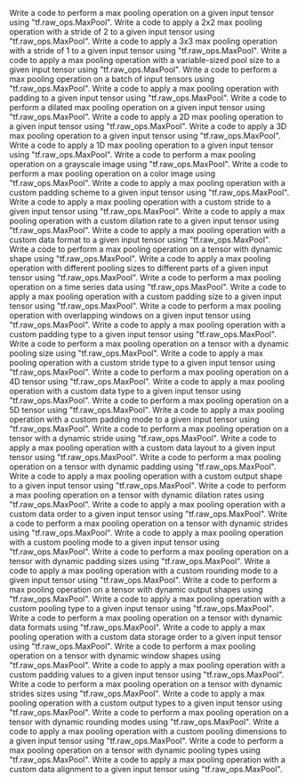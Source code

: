 Write a code to perform a max pooling operation on a given input tensor using "tf.raw_ops.MaxPool".
Write a code to apply a 2x2 max pooling operation with a stride of 2 to a given input tensor using "tf.raw_ops.MaxPool".
Write a code to apply a 3x3 max pooling operation with a stride of 1 to a given input tensor using "tf.raw_ops.MaxPool".
Write a code to apply a max pooling operation with a variable-sized pool size to a given input tensor using "tf.raw_ops.MaxPool".
Write a code to perform a max pooling operation on a batch of input tensors using "tf.raw_ops.MaxPool".
Write a code to apply a max pooling operation with padding to a given input tensor using "tf.raw_ops.MaxPool".
Write a code to perform a dilated max pooling operation on a given input tensor using "tf.raw_ops.MaxPool".
Write a code to apply a 2D max pooling operation to a given input tensor using "tf.raw_ops.MaxPool".
Write a code to apply a 3D max pooling operation to a given input tensor using "tf.raw_ops.MaxPool".
Write a code to apply a 1D max pooling operation to a given input tensor using "tf.raw_ops.MaxPool".
Write a code to perform a max pooling operation on a grayscale image using "tf.raw_ops.MaxPool".
Write a code to perform a max pooling operation on a color image using "tf.raw_ops.MaxPool".
Write a code to apply a max pooling operation with a custom padding scheme to a given input tensor using "tf.raw_ops.MaxPool".
Write a code to apply a max pooling operation with a custom stride to a given input tensor using "tf.raw_ops.MaxPool".
Write a code to apply a max pooling operation with a custom dilation rate to a given input tensor using "tf.raw_ops.MaxPool".
Write a code to apply a max pooling operation with a custom data format to a given input tensor using "tf.raw_ops.MaxPool".
Write a code to perform a max pooling operation on a tensor with dynamic shape using "tf.raw_ops.MaxPool".
Write a code to apply a max pooling operation with different pooling sizes to different parts of a given input tensor using "tf.raw_ops.MaxPool".
Write a code to perform a max pooling operation on a time series data using "tf.raw_ops.MaxPool".
Write a code to apply a max pooling operation with a custom padding size to a given input tensor using "tf.raw_ops.MaxPool".
Write a code to perform a max pooling operation with overlapping windows on a given input tensor using "tf.raw_ops.MaxPool".
Write a code to apply a max pooling operation with a custom padding type to a given input tensor using "tf.raw_ops.MaxPool".
Write a code to perform a max pooling operation on a tensor with a dynamic pooling size using "tf.raw_ops.MaxPool".
Write a code to apply a max pooling operation with a custom stride type to a given input tensor using "tf.raw_ops.MaxPool".
Write a code to perform a max pooling operation on a 4D tensor using "tf.raw_ops.MaxPool".
Write a code to apply a max pooling operation with a custom data type to a given input tensor using "tf.raw_ops.MaxPool".
Write a code to perform a max pooling operation on a 5D tensor using "tf.raw_ops.MaxPool".
Write a code to apply a max pooling operation with a custom padding mode to a given input tensor using "tf.raw_ops.MaxPool".
Write a code to perform a max pooling operation on a tensor with a dynamic stride using "tf.raw_ops.MaxPool".
Write a code to apply a max pooling operation with a custom data layout to a given input tensor using "tf.raw_ops.MaxPool".
Write a code to perform a max pooling operation on a tensor with dynamic padding using "tf.raw_ops.MaxPool".
Write a code to apply a max pooling operation with a custom output shape to a given input tensor using "tf.raw_ops.MaxPool".
Write a code to perform a max pooling operation on a tensor with dynamic dilation rates using "tf.raw_ops.MaxPool".
Write a code to apply a max pooling operation with a custom data order to a given input tensor using "tf.raw_ops.MaxPool".
Write a code to perform a max pooling operation on a tensor with dynamic strides using "tf.raw_ops.MaxPool".
Write a code to apply a max pooling operation with a custom pooling mode to a given input tensor using "tf.raw_ops.MaxPool".
Write a code to perform a max pooling operation on a tensor with dynamic padding sizes using "tf.raw_ops.MaxPool".
Write a code to apply a max pooling operation with a custom rounding mode to a given input tensor using "tf.raw_ops.MaxPool".
Write a code to perform a max pooling operation on a tensor with dynamic output shapes using "tf.raw_ops.MaxPool".
Write a code to apply a max pooling operation with a custom pooling type to a given input tensor using "tf.raw_ops.MaxPool".
Write a code to perform a max pooling operation on a tensor with dynamic data formats using "tf.raw_ops.MaxPool".
Write a code to apply a max pooling operation with a custom data storage order to a given input tensor using "tf.raw_ops.MaxPool".
Write a code to perform a max pooling operation on a tensor with dynamic window shapes using "tf.raw_ops.MaxPool".
Write a code to apply a max pooling operation with a custom padding values to a given input tensor using "tf.raw_ops.MaxPool".
Write a code to perform a max pooling operation on a tensor with dynamic strides sizes using "tf.raw_ops.MaxPool".
Write a code to apply a max pooling operation with a custom output types to a given input tensor using "tf.raw_ops.MaxPool".
Write a code to perform a max pooling operation on a tensor with dynamic rounding modes using "tf.raw_ops.MaxPool".
Write a code to apply a max pooling operation with a custom pooling dimensions to a given input tensor using "tf.raw_ops.MaxPool".
Write a code to perform a max pooling operation on a tensor with dynamic pooling types using "tf.raw_ops.MaxPool".
Write a code to apply a max pooling operation with a custom data alignment to a given input tensor using "tf.raw_ops.MaxPool".